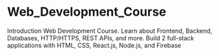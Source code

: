 # Web_Development_Course
Introduction Web Development Course. Learn about Frontend, Backend, Databases, HTTP/HTTPS, REST APIs, and more. Build 2 full-stack applications with HTML, CSS, React.js, Node.js, and Firebase 
